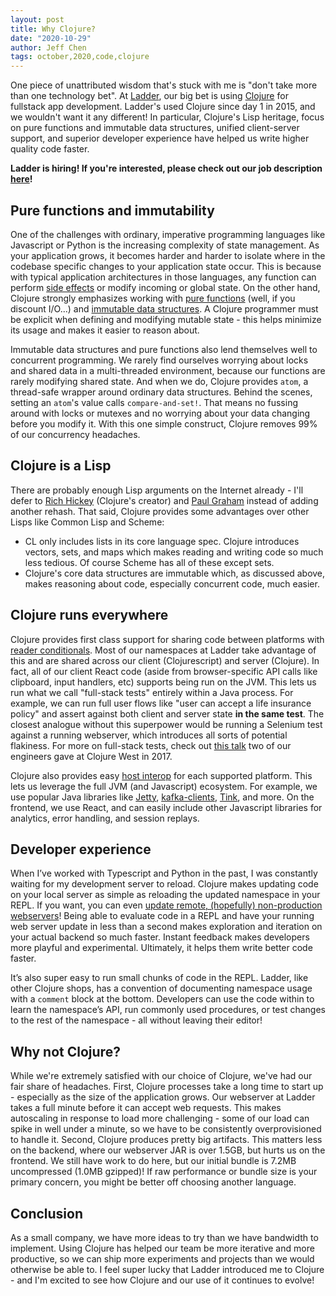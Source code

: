 ```yaml
---
layout: post
title: Why Clojure?
date: "2020-10-29"
author: Jeff Chen
tags: october,2020,code,clojure
---
```


One piece of unattributed wisdom that's stuck with me is "don't take more than one technology bet". At [Ladder](https://www.ladderlife.com), our big bet is using [Clojure](https://clojure.org/) for fullstack app development. Ladder's used Clojure since day 1 in 2015, and we wouldn't want it any different! In particular, Clojure's Lisp heritage, focus on pure functions and immutable data structures, unified client-server support, and superior developer experience have helped us write higher quality code faster.

**Ladder is hiring! If you're interested, please check out our job description [here](https://grnh.se/5cebfb331us)!**

<!-- excerpt -->

## Pure functions and immutability

One of the challenges with ordinary, imperative programming languages like Javascript or Python is the increasing complexity of state management. As your application grows, it becomes harder and harder to isolate where in the codebase specific changes to your application state occur. This is because with typical application architectures in those languages, any function can perform [side effects](https://en.wikipedia.org/wiki/Side_effect_%28computer_science%29) or modify incoming or global state. On the other hand, Clojure strongly emphasizes working with [pure functions](https://en.wikipedia.org/wiki/Pure_function) (well, if you discount I/O...) and [immutable data structures](https://clojure.org/about/state). A Clojure programmer must be explicit when defining and modifying mutable state - this helps minimize its usage and makes it easier to reason about.

Immutable data structures and pure functions also lend themselves well to concurrent programming. We rarely find ourselves worrying about locks and shared data in a multi-threaded environment, because our functions are rarely modifying shared state. And when we do, Clojure provides `atom`, a thread-safe wrapper around ordinary data structures. Behind the scenes, setting an `atom`'s value calls `compare-and-set!`. That means no fussing around with locks or mutexes and no worrying about your data changing before you modify it. With this one simple construct, Clojure removes 99% of our concurrency headaches.

## Clojure is a Lisp

There are probably enough Lisp arguments on the Internet already - I'll defer to [Rich Hickey](https://clojure.org/about/rationale#_lisp_is_a_good_thing) (Clojure's creator) and [Paul Graham](http://www.paulgraham.com/avg.html) instead of adding another rehash. That said, Clojure provides some advantages over other Lisps like Common Lisp and Scheme:

- CL only includes lists in its core language spec. Clojure introduces vectors, sets, and maps which makes reading and writing code so much less tedious. Of course Scheme has all of these except sets.
- Clojure's core data structures are immutable which, as discussed above, makes reasoning about code, especially concurrent code, much easier.

## Clojure runs everywhere

Clojure provides first class support for sharing code between platforms with [reader conditionals](https://clojure.org/guides/reader_conditionals). Most of our namespaces at Ladder take advantage of this and are shared across our client (Clojurescript) and server (Clojure). In fact, all of our client React code (aside from browser-specific API calls like clipboard, input handlers, etc) supports being run on the JVM. This lets us run what we call "full-stack tests" entirely within a Java process. For example, we can run full user flows like "user can accept a life insurance policy" and assert against both client and server state **in the same test**. The closest analogue without this superpower would be running a Selenium test against a running webserver, which introduces all sorts of potential flakiness. For more on full-stack tests, check out [this talk](https://www.youtube.com/watch?v=qijWBPYkRAQ&t=346s) two of our engineers gave at Clojure West in 2017.

Clojure also provides easy [host interop](https://clojure.org/guides/reader_conditionals#_host_interop) for each supported platform. This lets us leverage the full JVM (and Javascript) ecosystem. For example, we use popular Java libraries like [Jetty](https://www.eclipse.org/jetty/), [kafka-clients](https://mvnrepository.com/artifact/org.apache.kafka/kafka-clients), [Tink](https://github.com/google/tink), and more. On the frontend, we use React, and can easily include other Javascript libraries for analytics, error handling, and session replays.

## Developer experience

When I’ve worked with Typescript and Python in the past, I was constantly waiting for my development server to reload. Clojure makes updating code on your local server as simple as reloading the updated namespace in your REPL. If you want, you can even [update remote, (hopefully) non-production webservers](https://github.com/nrepl/nrepl)! Being able to evaluate code in a REPL and have your running web server update in less than a second makes exploration and iteration on your actual backend so much faster. Instant feedback makes developers more playful and experimental. Ultimately, it helps them write better code faster.

It’s also super easy to run small chunks of code in the REPL. Ladder, like other Clojure shops, has a convention of documenting namespace usage with a `comment` block at the bottom. Developers can use the code within to learn the namespace’s API, run commonly used procedures, or test changes to the rest of the namespace - all without leaving their editor!

## Why not Clojure?

While we're extremely satisfied with our choice of Clojure, we've had our fair share of headaches. First, Clojure processes take a long time to start up - especially as the size of the application grows. Our webserver at Ladder takes a full minute before it can accept web requests. This makes autoscaling in response to load more challenging - some of our load can spike in well under a minute, so we have to be consistently overprovisioned to handle it. Second, Clojure produces pretty big artifacts. This matters less on the backend, where our webserver JAR is over 1.5GB, but hurts us on the frontend. We still have work to do here, but our initial bundle is 7.2MB uncompressed (1.0MB gzipped)! If raw performance or bundle size is your primary concern, you might be better off choosing another language.

## Conclusion

As a small company, we have more ideas to try than we have bandwidth to implement. Using Clojure has helped our team be more iterative and more productive, so we can ship more experiments and projects than we would otherwise be able to. I feel super lucky that Ladder introduced me to Clojure - and I'm excited to see how Clojure and our use of it continues to evolve!
